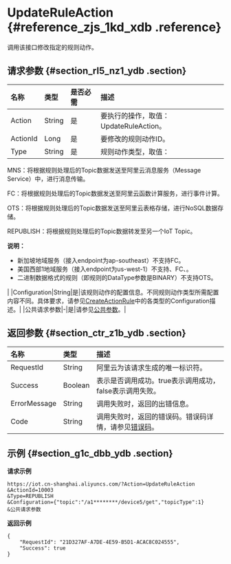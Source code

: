 # UpdateRuleAction {#reference_zjs_1kd_xdb .reference}

调用该接口修改指定的规则动作。

## 请求参数 {#section_rl5_nz1_ydb .section}

|名称|类型|是否必需|描述|
|:-|:-|:---|:-|
|Action|String|是|要执行的操作，取值：UpdateRuleAction。|
|ActionId|Long|是|要修改的规则动作ID。|
|Type|String|是| 规则动作类型，取值：

 MNS：将根据规则处理后的Topic数据发送至阿里云消息服务（Message Service）中，进行消息传输。

 FC：将根据规则处理后的Topic数据发送至阿里云函数计算服务，进行事件计算。

 OTS：将根据规则处理后的Topic数据发送至阿里云表格存储，进行NoSQL数据存储。

 REPUBLISH：将根据规则处理后的Topic数据转发至另一个IoT Topic。

 **说明：** 

-   新加坡地域服务（接入endpoint为ap-southeast）不支持FC。
-   美国西部1地域服务（接入endpoint为us-west-1）不支持、FC、。
-   二进制数据格式的规则（即规则的DataType参数是BINARY）不支持OTS。

 |
|Configuration|String|是|该规则动作的配置信息。不同规则动作类型所需配置内容不同。具体要求，请参见[CreateActionRule](intl.zh-CN/云端开发指南/云端API参考/规则引擎/CreateRuleAction.md#section_ev2_m5z_xdb)中的各类型的Configuration描述。|
|公共请求参数|-|是|请参见[公共参数](intl.zh-CN/云端开发指南/云端API参考/公共参数.md#)。|

## 返回参数 {#section_ctr_z1b_ydb .section}

|名称|类型|描述|
|:-|:-|:-|
|RequestId|String|阿里云为该请求生成的唯一标识符。|
|Success|Boolean|表示是否调用成功。true表示调用成功，false表示调用失败。|
|ErrorMessage|String|调用失败时，返回的出错信息。|
|Code|String|调用失败时，返回的错误码。错误码详情，请参见[错误码](intl.zh-CN/云端开发指南/云端API参考/错误码.md#)。|

## 示例 {#section_g1c_dbb_ydb .section}

**请求示例**

```
https://iot.cn-shanghai.aliyuncs.com/?Action=UpdateRuleAction
&ActionId=10003
&Type=REPUBLISH
&Configuration={"topic":"/a1********/device5/get","topicType":1}
&公共请求参数
```

**返回示例**

```
{
    "RequestId": "21D327AF-A7DE-4E59-B5D1-ACAC8C024555",
    "Success": true
}
```

